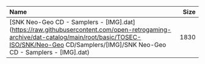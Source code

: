 |Name|Size|
|:---|---:|
|[SNK Neo-Geo CD - Samplers - [IMG].dat](https://raw.githubusercontent.com/open-retrogaming-archive/dat-catalog/main/root/basic/TOSEC-ISO/SNK/Neo-Geo CD/Samplers/[IMG]/SNK Neo-Geo CD - Samplers - [IMG].dat)|1830|
